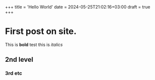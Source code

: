 +++
title = 'Hello World'
date = 2024-05-25T21:02:16+03:00
draft = true
+++

# First post on site.

This is **bold** test this is *italics*

## 2nd level

### 3rd etc